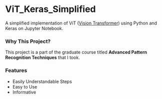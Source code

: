# ViT_Keras_Simplified

A simplified implementation of ViT ([Vision Transformer](https://en.wikipedia.org/wiki/Vision_transformer)) using Python and Keras on Jupyter Notebook.


### Why This Project?
This project is a part of the graduate course titled **Advanced Pattern Recognition Techniques** that I took.

### Features
- Easily Understandable Steps
- Easy to Use
- Informative
